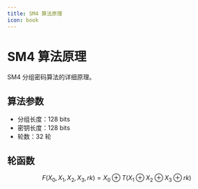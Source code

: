 ```yaml
---
title: SM4 算法原理
icon: book
---
```


# SM4 算法原理

SM4 分组密码算法的详细原理。

## 算法参数

- 分组长度：128 bits
- 密钥长度：128 bits
- 轮数：32 轮

## 轮函数

$$
F(X_0, X_1, X_2, X_3, rk) = X_0 \oplus T(X_1 \oplus X_2 \oplus X_3 \oplus rk)
$$
